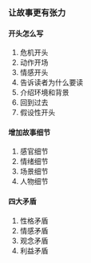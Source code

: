 ### 让故事更有张力

#### 开头怎么写
1. 危机开头
2. 动作开场
3. 情感开头
4. 告诉读者为什么要读
5. 介绍环境和背景
6. 回到过去
7. 假设性开头

#### 增加故事细节
1. 感官细节
2. 情绪细节
3. 场景细节
4. 人物细节
   
#### 四大矛盾
1. 性格矛盾
2. 情感矛盾
3. 观念矛盾
4. 利益矛盾
